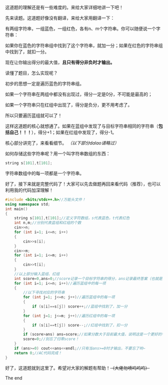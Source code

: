 这道题的理解还是有一些难度的。来给大家详细地讲一下吧！

先来读题。这道题好像没有翻译，来给大家用翻译一下：

有两组字符串，一组蓝色，一组红色，各有n、m个字符串。你可以随便说一个字符串：

如果你在蓝色的字符串组中找到了这个字符串，就加一分；如果在红色的字符串组中找到了，就扣一分。

现在让你输出得分的最大值，**且只有得分非负时才输出。**

读懂了题目，怎么实现呢？

初步的思想一定是遍历蓝色的字符串组。

如果一个字符串在两组中都没有出现过，得分一定是0分，不可能是最高的；

如果一个字符串只在红组中出现了，得分是负分，更不用考虑了。

所以只要遍历蓝组就可以了！

这样这道题的核心就想通了。如果在蓝组中发现了与目标字符串相同的字符串（**包括自己！！！**），得分+1；如果在红组中发现了，得分-1。

核心部分讲完了，来看看细节。 _（以下部分dalao请略过）_ 

如何存储这些字符串呢？用一个叫字符串数组的东西：
```cpp
string s[101],t[101];
```
字符串数组中的每一项都是一个字符串。

好了，接下来就是完整代码了！大家可以先去做题再回来看代码（推荐），也可以利用我的代码加深理解！

```cpp
#include <bits/stdc++.h>//万能头文件！
using namespace std;
int main()
{
    string s[101],t[101];//定义字符数组，s代表蓝色，t代表红色
    int n,m;//分别代表蓝组和红组的个数
    cin>>n;
    for (int i=1; i<=n; i++)
    {
        cin>>s[i];
    }
    cin>>m;
    for (int i=1; i<=m; i++)
    {
        cin>>t[i];
    }
    //以上部分输入蓝组、红组
    int score=0,ans=0;//score记录一个目标字符串的得分，ans记录最终答案（也就是最大值）
    for (int i=1; i<=n; i++)//遍历蓝组中的每一项
    {
        //以下寻找对应的字符串
        for (int j=1; j<=n; j++)//遍历蓝组中的每一项
        {
            if (s[i]==s[j]) score++;//蓝组中找到了，加一分
        }
        for (int j=1; j<=m; j++)//遍历红组中的每一项
        {
            if (s[i]==t[j]) score--;//红组中找到了，扣一分
        }
        if (score>ans) ans=score;//如果分数大于目前最大值，说明这是一个更好的字符串，将ans赋值为现在的score
        score=0;//别忘了归零score！
    }
    if (ans>=0) cout<<ans<<endl;//只有当ans>=0时才输出，不要忘了哟~
    return 0;//AC代码完成！
}
```
好了，这道题就到这里了。希望对大家的解题有帮助！~~（大佬勿喷呜呜呜）~~

The end
